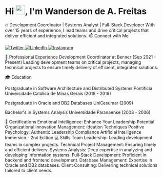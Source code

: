 <h1 align="left">Hi <img src="https://raw.githubusercontent.com/kaueMarques/kaueMarques/master/hi.gif" height="30px">, I'm Wanderson de A. Freitas</h1>
🔥 Development Coordinator | Systems Analyst | Full-Stack Developer
With over 15 years of experience, I lead teams and drive critical projects that deliver efficient and integrated solutions.
📫 Connect with Me
<p align="left"> <a href="https://twitter.com/wandersonafre" target="_blank"> <img align="center" src="https://img.shields.io/badge/-@wandersonafre-05122A?style=flat&logo=twitter" alt="Twitter"/> </a> <a href="https://linkedin.com/in/wandersonaraujofreitas" target="_blank"> <img align="center" src="https://img.shields.io/badge/-Wanderson%20de%20A.%20Freitas-05122A?style=flat&logo=linkedin" alt="LinkedIn"/> </a> <a href="https://www.instagram.com/wanderson_a_freitas" target="_blank"> <img align="center" src="https://img.shields.io/badge/-wanderson_a_freitas-05122A?style=flat&logo=instagram" alt="Instagram"/> </a> </p>
💼 Professional Experience
Development Coordinator at Benner (Sep 2021 - Present)
Leading development teams on critical projects, managing technical projects to ensure timely delivery of efficient, integrated solutions.

🎓 Education

Postgraduate in Software Architecture and Distributed Systems
Pontifícia Universidade Católica de Minas Gerais (2018 - 2019)

Postgraduate in Oracle and DB2 Databases
UniCesumar (2009)

Bachelor's in Systems Analysis
Universidade Paranaense (2003 - 2006)

📜 Certifications
Emotional Intelligence: Enhance Your Leadership Potential
Organizational Innovation Management: Ideation Techniques
Positive Psychology: Authentic Leadership
Compliance
Artificial Intelligence Immersion - 2nd Edition
💻 Skills
Team Leadership: Leading development teams in complex projects.
Technical Project Management: Ensuring timely and efficient delivery.
Systems Analysis: Deep expertise in analyzing and developing information systems.
Full-Stack Development: Proficient in backend and frontend development.
Database Management: Expertise in Oracle and DB2 databases.
Client Consulting: Delivering technical solutions tailored to client needs.
